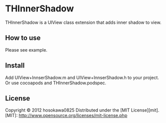 THInnerShadow
======================
THInnerShadow is a UIView class extension that adds inner shadow to view.

How to use
------
Please see example.

Install
------
Add UIView+InnserShadow.m and UIView+InnserShadow.h to your project.
Or use cocoapods and THInnerShadow.podspec.

License
----------
Copyright &copy; 2012 hosokawa0825
Distributed under the [MIT License][mit].  
[MIT]: http://www.opensource.org/licenses/mit-license.php
